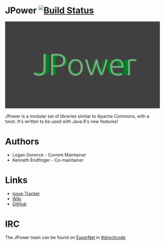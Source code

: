 # JPower [![Build Status](https://travis-ci.org/DirectMyFile/JPower.png?branch=master)](https://travis-ci.org/DirectMyFile/JPower)

![JPower Logo](docs/logo.png)

JPower is a modular set of libraries similar to Apache Commons, with a twist. It's written to be used with Java 8's new features!

# Authors
- Logan Gorence - Current Maintainer
- Kenneth Endfinger - Co-maintainer

# Links

- [Issue Tracker](https://github.com/DirectMyFile/JPower/issues)
- [Wiki](https://github.com/DirectMyFile/JPower/wiki)
- [GitHub](https://github.com/DirectMyFile/JPower)

# IRC

The JPower team can be found on [EsperNet](http://esper.net/) in [#directcode](http://www.directmyfile.com/)

